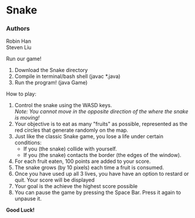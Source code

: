 # Snake
### Authors
  Robin Han  
  Steven Liu


Run our game!
1. Download the Snake directory
2. Compile in terminal/bash shell (javac *.java)
3. Run the program! (java Game)

How to play:

1. Control the snake using the WASD keys.  
  *Note: You cannot move in the opposite direction of the where the snake is moving!*
2. Your objective is to eat as many "fruits" as possible, represented as the red circles that generate randomly on the map.
3. Just like the classic Snake game, you lose a life under certain conditions:  
	* If you (the snake) collide with yourself.
	* If you (the snake) contacts the border (the edges of the window).
4. For each fruit eaten, 100 points are added to your score.
5. The snake grows (by 10 pixels) each time a fruit is consumed.
6. Once you have used up all 3 lives, you have have an option to restard or quit. Your score will be displayed
7. Your goal is the achieve the highest score possible
8. You can pause the game by pressing the Space Bar. Press it again to unpause it. 

**Good Luck!**
